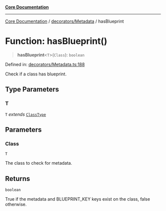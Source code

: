 [**Core Documentation**](../../../README.md)

***

[Core Documentation](../../../README.md) / [decorators/Metadata](../README.md) / hasBlueprint

# Function: hasBlueprint()

> **hasBlueprint**\<`T`\>(`Class`): `boolean`

Defined in: [decorators/Metadata.ts:188](https://github.com/stonemjs/core/blob/65c9e07f9d264b07f6e4091fcc29046b5ca8ea45/src/decorators/Metadata.ts#L188)

Check if a class has blueprint.

## Type Parameters

### T

`T` *extends* [`ClassType`](../../../declarations/type-aliases/ClassType.md)

## Parameters

### Class

`T`

The class to check for metadata.

## Returns

`boolean`

True if the metadata and BLUEPRINT_KEY keys exist on the class, false otherwise.
